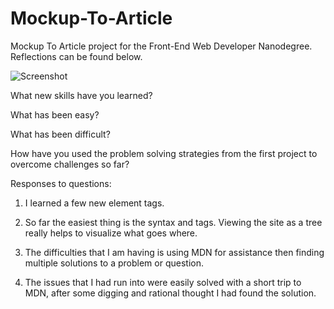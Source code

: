 # Mockup-To-Article
Mockup To Article project for the Front-End Web Developer Nanodegree. Reflections can be found below.

![Screenshot](http://s20.postimg.org/hticq796l/Screenshot_of_Mockup_to_Article.png "Screenshot of project")

  
What new skills have you learned?
  
What has been easy?
  
What has been difficult?
  
How have you used the problem solving strategies from the first project to overcome challenges so far?

Responses to questions:

1. I learned a few new element tags. 

2. So far the easiest thing is the syntax and tags. Viewing the site as a tree really helps to visualize what goes where.

3. The difficulties that I am having is using MDN for assistance then finding multiple solutions to a problem or question.

4. The issues that I had run into were easily solved with a short trip to MDN, after some digging and rational thought I had found the solution. 
